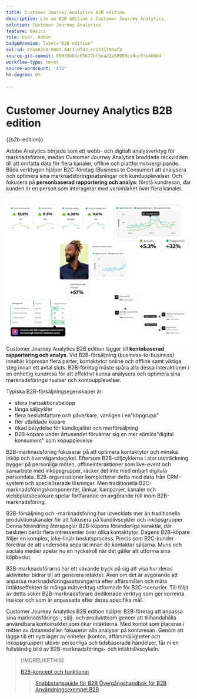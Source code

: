 ```yaml
---
title: Customer Journey Analytics B2B edition
description: Läs om B2B edition i Customer Journey Analytics.
solution: Customer Journey Analytics
feature: Basics
role: User, Admin
badgePremium: label="B2B edition"
exl-id: 89e482b8-8082-4413-8fd3-cc1331780af4
source-git-commit: 60035b8fc65627bf5ead2a50959ce9cc5fe48604
workflow-type: tm+mt
source-wordcount: '472'
ht-degree: 0%

---
```



# Customer Journey Analytics B2B edition

{{b2b-edition}}

Adobe Analytics började som ett webb- och digitalt analysverktyg för marknadsförare, medan Customer Journey Analytics breddade räckvidden till att omfatta data för flera kanaler, offline och plattformsövergripande.  Båda verktygen hjälper B2C-företag (Business to Consumer) att analysera och optimera sina marknadsföringssatsningar och kundupplevelser. Och fokusera på **personbaserad rapportering och analys**: förstå kundresan, där kunden är en person som interagerar med varumärket över flera kanaler.

![B2B-hjältebild](assets/b2b-image.png)
Customer Journey Analytics B2B edition lägger till **kontobaserad rapportering och analys**. Vid B2B-försäljning (business-to-business) innebär köpresan flera parter, kontaktytor online och offline samt viktiga steg innan ett avtal sluts. B2B-företag måste spåra alla dessa interaktioner i en enhetlig kundresa för att effektivt kunna analysera och optimera sina marknadsföringsinsatser och kontoupplevelser.

Typiska B2B-försäljningsegenskaper är:

* stora transaktionsbelopp
* långa säljcykler
* flera beslutsfattare och påverkare, vanligen i en&quot;köpgrupp&quot;
* fler utbildade köpare
* ökad betydelse för kundlojalitet och merförsäljning
* B2B-köpare under årtusendet förväntar sig en mer sömlös&quot;digital konsument&quot; som köpupplevelse

B2B-marknadsföring fokuserar på att optimera kontaktytor och minska inköp och övervägandecykel. Eftersom B2B-säljcyklerna i stor utsträckning bygger på personliga möten, offlineinteraktioner som live-event och samarbete med inköpsgrupper, räcker det inte med enbart digitala persondata. B2B-organisationer kompletterar detta med data från CRM-system och specialiserade lösningar. Men traditionella B2C-marknadsföringskomponenter, länkar, kampanjer, kanaler och webbplatsbesökare spelar fortfarande en avgörande roll inom B2B-marknadsföring.

B2B-försäljning och -marknadsföring har utvecklats mer än traditionella produktionskanaler för att fokusera på kundlivscykler och inköpsgrupper. Denna förändring återspeglar B2B-köpens föränderliga karaktär, där besluten berör flera intressenter över olika kontaktytor. Dagens B2B-köpare följer en komplex, icke-linjär beslutsprocess. Precis som B2C-kunder föredrar de att undersöka separat innan de kontaktar säljarna. Muns och sociala medier spelar nu en nyckelroll när det gäller att utforma sina köpbeslut.

B2B-marknadsförarna har ett växande tryck på sig att visa hur deras aktiviteter bidrar till att generera intäkter.  Även om det är avgörande att anpassa marknadsföringssatsningarna efter affärsmålen och mäta intäktseffekten är många mätverktyg utformade för B2C-scenarier. Till följd av detta söker B2B-marknadsförare dedikerade verktyg som ger korrekta insikter och som är anpassade efter deras specifika mål.

Customer Journey Analytics B2B edition hjälper B2B-företag att anpassa sina marknadsförings-, sälj- och produktteam genom att tillhandahålla användbara kontoinsikter som ökar intäkterna. Med kontot som placeras i mitten av datamodellen fokuserar alla analyser på kontoresan. Genom att lägga till ett nytt lager av enheter (konton, affärsmöjligheter och inköpsgrupper) utöver personliga och tidsbaserade händelser, får ni en fullständig bild av B2B-marknadsförings- och intäktslivscykeln.


>[!MORELIKETHIS]
>
>[B2B-koncept och funktioner](cja-b2b-concepts-features.md)
>>[Snabbstartsguide för B2B ](cja-b2b-quick-start-guide.md)
>>[Övergångshandbok för B2B ](cja-b2b-transition.md)
>>[Användningsexempel B2B ](/help/use-cases/b2b/b2b-edition/use-cases-overview.md)
>
